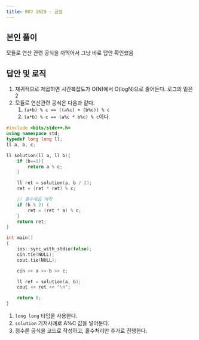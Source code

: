 ```yaml
---
title: BOJ 1629 - 곱셈
---
```


## 본인 풀이

모듈로 연산 관련 공식을 까먹어서 그냥 바로 답안 확인했음

## 답안 및 로직

1. 재귀적으로 제곱하면 시간복잡도가 O(N)에서 O(logN)으로 줄어든다. 로그의 밑은 2
2. 모듈로 연산관련 공식은 다음과 같다.
    1. `(a+b) % c == ((a%c) + (b%c)) % c`
    2. `(a*b) % c == (a%c * b%c) % c`이다.

```cpp
#include <bits/stdc++.h>
using namespace std;
typedef long long ll;
ll a, b, c;

ll solution(ll a, ll b){
    if (b==1){
        return a % c;
    }

    ll ret = solution(a, b / 2);
    ret = (ret * ret) % c;

    // 홀수제곱 처리
    if (b % 2) {
        ret = (ret * a) % c;
    }
    return ret;
}

int main()
{
    ios::sync_with_stdio(false);
    cin.tie(NULL);
    cout.tie(NULL);

    cin >> a >> b >> c;

    ll ret = solution(a, b);
    cout << ret << "\n";

    return 0;
}
```

1. `long long` 타입을 사용한다.
2. `solution` 기저사례로 A%C 값을 넣어둔다.
3. 정수론 공식을 코드로 작성하고, 홀수처리만 추가로 진행한다.
